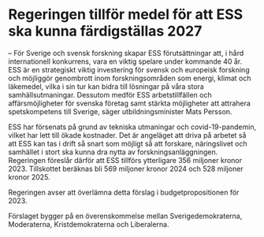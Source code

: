 # Regeringen tillför medel för att ESS ska kunna färdigställas 2027

– För Sverige och svensk forskning skapar ESS förutsättningar att, i hård internationell konkurrens, vara en viktig spelare under kommande 40 år. ESS är en strategiskt viktig investering för svensk och europeisk forskning och möjliggör genombrott inom forskningsområden som energi, klimat och läkemedel, vilka i sin tur kan bidra till lösningar på våra stora samhällsutmaningar. Dessutom medför ESS arbetstillfällen och affärsmöjligheter för svenska företag samt stärkta möjligheter att attrahera spetskompetens till Sverige, säger utbildningsminister Mats Persson.

ESS har försenats på grund av tekniska utmaningar och covid-19-pandemin, vilket har lett till ökade kostnader. Det är angeläget att driva på arbetet så att ESS kan tas i drift så snart som möjligt så att forskare, näringslivet och samhället i stort ska kunna dra nytta av forskningsanläggningen. Regeringen föreslår därför att ESS tillförs ytterligare 356 miljoner kronor 2023. Tillskottet beräknas bli 569 miljoner kronor 2024 och 528 miljoner kronor 2025.

Regeringen avser att överlämna detta förslag i budgetpropositionen för 2023.

Förslaget bygger på en överenskommelse mellan Sverigedemokraterna, Moderaterna, Kristdemokraterna och Liberalerna.
